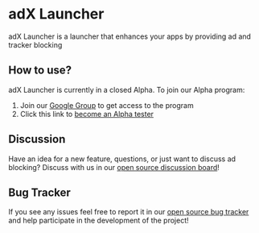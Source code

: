 # adX Launcher

adX Launcher is a launcher that enhances your apps by providing ad and tracker blocking

## How to use?

adX Launcher is currently in a closed Alpha. To join our Alpha program:
1. Join our [Google Group](https://groups.google.com/g/mx-alpha) to get access to the program
2. Click this link to [become an Alpha tester](https://play.google.com/apps/testing/com.seven.mx.launcher)

## Discussion

Have an idea for a new feature, questions, or just want to discuss ad blocking? Discuss with us in our [open source discussion board](https://github.com/SEVENNetworks/adXLauncher/discussions)!

## Bug Tracker

If you see any issues feel free to report it in our [open source bug tracker](https://github.com/SEVENNetworks/adXLauncher/issues) and help participate in the development of the project!